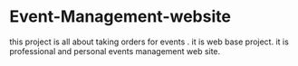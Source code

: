 # Event-Management-website
this project is all about taking orders for events . it is web base project. it is professional and personal events management web site.
